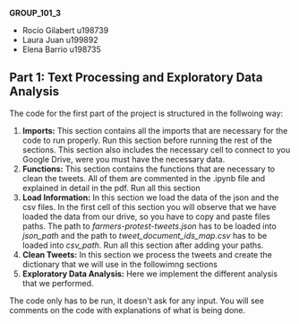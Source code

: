 **GROUP_101_3**
* Rocío Gilabert u198739
* Laura Juan     u199892
* Elena Barrio   u198735

## Part 1: Text Processing and Exploratory Data Analysis
The code for the first part of the project is structured in the follwoing way:
1. **Imports:** This section contains all the imports that are necessary for the code to run properly. Run this section before running the rest of the sections.
   This section also includes the necessary cell to connect to you Google Drive, were you must have the necessary data.
2. **Functions:** This section contains the functions that are necessary to clean the tweets. All of them are commented in the .ipynb file and explained in detail in the pdf.
   Run all this section 
3. **Load Information:** In this section we load the data of the json and the csv files. In the first cell of this section you will observe that we have loaded the data from our drive,
   so you have to copy and paste files paths. The path to *farmers-protest-tweets.json* has to be loaded into *json_path* and the path to *tweet_document_ids_map.csv* has to be loaded into *csv_path*.
   Run all this section after adding your paths.
4. **Clean Tweets:** In this section we process the tweets and create the dictionary that we will use in the followimng sections
5. **Exploratory Data Analysis:** Here we implement the different analysis that we performed.

The code only has to be run, it doesn't ask for any input.
You will see comments on the code with explanations of what is being done.
